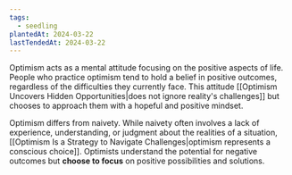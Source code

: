 ```yaml
---
tags:
  - seedling
plantedAt: 2024-03-22
lastTendedAt: 2024-03-22
---
```

Optimism acts as a mental attitude focusing on the positive aspects of life. People who practice optimism tend to hold a belief in positive outcomes, regardless of the difficulties they currently face. This attitude [[Optimism Uncovers Hidden Opportunities|does not ignore reality's challenges]] but chooses to approach them with a hopeful and positive mindset.

Optimism differs from naivety. While naivety often involves a lack of experience, understanding, or judgment about the realities of a situation, [[Optimism Is a Strategy to Navigate Challenges|optimism represents a conscious choice]]. Optimists understand the potential for negative outcomes but **choose to focus** on positive possibilities and solutions.
